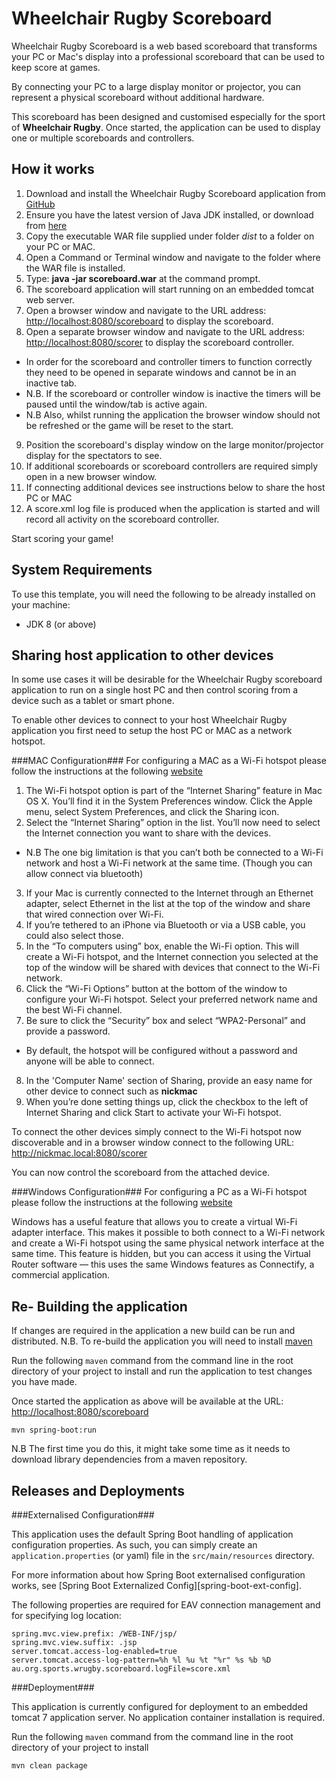 Wheelchair Rugby Scoreboard
=================================================

Wheelchair Rugby Scoreboard is a web based scoreboard that transforms your PC or Mac's display 
into a professional scoreboard that can be used to keep score at games.

By connecting your PC to a large display monitor or projector, 
you can represent a physical scoreboard without additional hardware.

This scoreboard has been designed and customised especially for the sport of **Wheelchair Rugby**.
Once started, the application can be used to display one or multiple scoreboards and controllers.


How it works
-----------------------

1. Download and install the Wheelchair Rugby Scoreboard application from [GitHub](https://github.com/wraus/scoreboardWeb "Wheelchair Rugby Scoreboard")
2. Ensure you have the latest version of Java JDK installed, or download from [here](https://java.com/en/download/ "Oracle Java Download Page")
3. Copy the executable WAR file supplied under folder *dist* to a folder on your PC or MAC.
4. Open a Command or Terminal window and navigate to the folder where the WAR file is installed.
5. Type: **java -jar scoreboard.war** at the command prompt.
6. The scoreboard application will start running on an embedded tomcat web server.
7. Open a browser window and navigate to the URL address: <http://localhost:8080/scoreboard> to display the scoreboard.
8. Open a separate browser window and navigate to the URL address: <http://localhost:8080/scorer> to display the scoreboard controller.
  * In order for the scoreboard and controller timers to function correctly they need to be opened in separate windows and cannot be in an inactive tab.
  * N.B. If the scoreboard or controller window is inactive the timers will be paused until the window/tab is active again.
  * N.B Also, whilst running the application the browser window should not be refreshed or the game will be reset to the start.    
9. Position the scoreboard's display window on the large monitor/projector display for the spectators to see.
10. If additional scoreboards or scoreboard controllers are required simply open in a new browser window.
11. If connecting additional devices see instructions below to share the host PC or MAC 
12. A score.xml log file is produced when the application is started and will record all activity on the scoreboard controller.  

Start scoring your game!

System Requirements
-------------------

To use this template, you will need the following to be already installed on your machine:

- JDK 8 (or above)

Sharing host application to other devices
-----------------------------------------

In some use cases it will be desirable for the Wheelchair Rugby scoreboard application to run on a single host PC and then control scoring from a device such as a tablet or smart phone.   

To enable other devices to connect to your host Wheelchair Rugby application you first need to setup the host PC or MAC as a network hotspot. 

###MAC Configuration###
For configuring a MAC as a Wi-Fi hotspot please follow the instructions at the following [website](http://www.howtogeek.com/214053/how-to-turn-your-mac-into-a-wi-fi-hotspot/)
  
1. The Wi-Fi hotspot option is part of the “Internet Sharing” feature in Mac OS X. You’ll find it in the System Preferences window. Click the Apple menu, select System Preferences, and click the Sharing icon.
2. Select the “Internet Sharing” option in the list. You’ll now need to select the Internet connection you want to share with the devices.
  * N.B The one big limitation is that you can’t both be connected to a Wi-Fi network and host a Wi-Fi network at the same time. (Though you can allow connect via bluetooth)
3. If your Mac is currently connected to the Internet through an Ethernet adapter, select Ethernet in the list at the top of the window and share that wired connection over Wi-Fi. 
4. If you’re tethered to an iPhone via Bluetooth or via a USB cable, you could also select those.
5. In the “To computers using” box, enable the Wi-Fi option. This will create a Wi-Fi hotspot, and the Internet connection you selected at the top of the window will be shared with devices that connect to the Wi-Fi network.
6. Click the “Wi-Fi Options” button at the bottom of the window to configure your Wi-Fi hotspot. Select your preferred network name and the best Wi-Fi channel.
7. Be sure to click the “Security” box and select “WPA2-Personal” and provide a password. 
  * By default, the hotspot will be configured without a password and anyone will be able to connect.
8. In the 'Computer Name' section of Sharing, provide an easy name for other device to connect such as **nickmac** 
9. When you’re done setting things up, click the checkbox to the left of Internet Sharing and click Start to activate your Wi-Fi hotspot.

To connect the other devices simply connect to the Wi-Fi hotspot now discoverable and in a browser window connect to the following URL: <http://nickmac.local:8080/scorer>

You can now control the scoreboard from the attached device.

###Windows Configuration###
For configuring a PC as a Wi-Fi hotspot please follow the instructions at the following [website](http://lifehacker.com/turn-your-windows-10-computer-into-a-wi-fi-hotspot-1724762931)

Windows has a useful feature that allows you to create a virtual Wi-Fi adapter interface. 
This makes it possible to both connect to a Wi-Fi network and create a Wi-Fi hotspot using the same physical network interface at the same time. 
This feature is hidden, but you can access it using the Virtual Router software — this uses the same Windows features as Connectify, a commercial application.



Re- Building the application
---------------------------

If changes are required in the application a new build can be run and distributed.
N.B. To re-build the application you will need to install [maven](https://maven.apache.org/download.cgi "Maven Download")

Run the following `maven` command from the command line in the root directory of your project 
to install and run the application to test changes you have made.

Once started the application as above will be available at the URL: <http://localhost:8080/scoreboard>

```
mvn spring-boot:run
```

N.B The first time you do this, it might take some time as it needs to download library dependencies from a maven repository.


Releases and Deployments
------------------------

###Externalised Configuration###

This application uses the default Spring Boot handling of application configuration properties. As such, you can simply
create an `application.properties` (or yaml) file in the `src/main/resources` directory.

For more information about how Spring Boot externalised configuration works, see [Spring Boot Externalized Config][spring-boot-ext-config].

The following properties are required for EAV connection management and for specifying log location:


    spring.mvc.view.prefix: /WEB-INF/jsp/
    spring.mvc.view.suffix: .jsp
    server.tomcat.access-log-enabled=true
    server.tomcat.access-log-pattern=%h %l %u %t "%r" %s %b %D
    au.org.sports.wrugby.scoreboard.logFile=score.xml

###Deployment###

This application is currently configured for deployment to an embedded tomcat 7 application server. No application container installation is required.

Run the following `maven` command from the command line in the root directory of your project to install

```
mvn clean package
```
